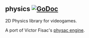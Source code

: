 ## physics [![GoDoc](https://godoc.org/github.com/igadmg/raylib-go/physics?status.svg)](https://godoc.org/github.com/igadmg/raylib-go/physics)

2D Physics library for videogames.

A port of Victor Fisac's [physac engine](https://github.com/raysan5/physac/blob/master/src/physac.h).
